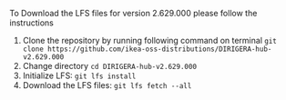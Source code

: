 To Download the LFS files for version 2.629.000 please follow the instructions

1. Clone the repository by running following command on terminal `git clone https://github.com/ikea-oss-distributions/DIRIGERA-hub-v2.629.000`
2. Change directory `cd DIRIGERA-hub-v2.629.000`
3. Initialize LFS: `git lfs install`
4. Download the LFS files: `git lfs fetch --all`
